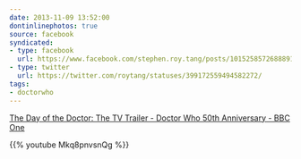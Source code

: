 ```yaml
---
date: 2013-11-09 13:52:00
dontinlinephotos: true
source: facebook
syndicated:
- type: facebook
  url: https://www.facebook.com/stephen.roy.tang/posts/10152585726888912
- type: twitter
  url: https://twitter.com/roytang/statuses/399172559494582272/
tags:
- doctorwho
---
```


[The Day of the Doctor: The TV Trailer - Doctor Who 50th Anniversary - BBC One](https://www.youtube.com/attribution_link?a=1DfDMh8Saa3EO4KEgaGbCw&u=%2Fwatch%3Fv%3DMkq8pnvsnQg%26feature%3Dshare)



{{% youtube Mkq8pnvsnQg %}}